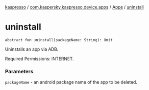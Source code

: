 [kaspresso](../../index.md) / [com.kaspersky.kaspresso.device.apps](../index.md) / [Apps](index.md) / [uninstall](./uninstall.md)

# uninstall

`abstract fun uninstall(packageName: String): Unit`

Uninstalls an app via ADB.

Required Permissions: INTERNET.

### Parameters

`packageName` - an android package name of the app to be deleted.
